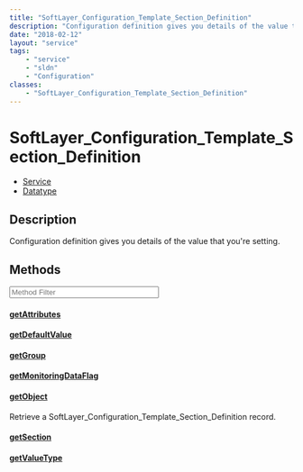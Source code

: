 ```yaml
---
title: "SoftLayer_Configuration_Template_Section_Definition"
description: "Configuration definition gives you details of the value that you're setting."
date: "2018-02-12"
layout: "service"
tags:
    - "service"
    - "sldn"
    - "Configuration"
classes:
    - "SoftLayer_Configuration_Template_Section_Definition"
---
```

# SoftLayer_Configuration_Template_Section_Definition
<div id='service-datatype'>
    <ul id='sldn-reference-tabs'>
    <li id='service'> <a href='/reference/services/SoftLayer_Configuration_Template_Section_Definition' >Service</a></li>    <li id='datatype'> <a href='/reference/datatypes/SoftLayer_Configuration_Template_Section_Definition' >Datatype</a></li>
    </ul>
</div>

## Description


Configuration definition gives you details of the value that you're setting. 



        
<div id="properties" class="content service-content">

## Methods

<div class="view-filters">
    <div class="clearfix">
        <div class="search-input-box">
            <input placeholder="Method Filter" onkeyup="titleSearch(inputId='edit-combine', divId='method-div', elementClass='method-row')" 
                type="text" id="edit-combine" value="" size="30" maxlength="128" class="form-text">
        </div>
    </div>
</div>

<div id="method-div">

<div class="method-row">

#### [getAttributes](/reference/services/SoftLayer_Configuration_Template_Section_Definition/getAttributes)


</div>

<div class="method-row">

#### [getDefaultValue](/reference/services/SoftLayer_Configuration_Template_Section_Definition/getDefaultValue)


</div>

<div class="method-row">

#### [getGroup](/reference/services/SoftLayer_Configuration_Template_Section_Definition/getGroup)


</div>

<div class="method-row">

#### [getMonitoringDataFlag](/reference/services/SoftLayer_Configuration_Template_Section_Definition/getMonitoringDataFlag)


</div>

<div class="method-row">

#### [getObject](/reference/services/SoftLayer_Configuration_Template_Section_Definition/getObject)
Retrieve a SoftLayer_Configuration_Template_Section_Definition record.

</div>

<div class="method-row">

#### [getSection](/reference/services/SoftLayer_Configuration_Template_Section_Definition/getSection)


</div>

<div class="method-row">

#### [getValueType](/reference/services/SoftLayer_Configuration_Template_Section_Definition/getValueType)


</div>
</div>

</div>

